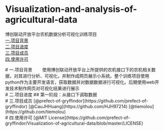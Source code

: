 # Visualization-and-analysis-of-agricultural-data
博创联动开放平台农机数据分析可视化训练项目  
[一.项目背景 ](#Mark1)  
[二.项目进度 ](#Mark2)  
[三.项目成员 ](#Mark3)  
[四.使用许可 ](#Mark4)  
<div id="Mark1"></div>  
# 一.项目背景  
&emsp;&emsp;使用博创联动开放平台上所提供的农机接口下的农机相关数据，对其进行分析、可视化，并制作成网页展示小系统。整个训练项目使用python作为主要开发语言，获取数据并对数据数据进行可视化。后期使用web开发技术制作网页对可视化结果进行展示  

<div id="Mark2"></div>  
# 二.项目进度  
## 第一阶段：从接口下调取数据  

<div id="Mark3"></div> 
# 三.项目成员  
[@prefect-of-gryffindor](https://github.com/prefect-of-gryffindor)  
[@CauJHHuang](https://github.com/HJH97214)  
[@tiemolou](https://github.com/tiemolou)  
 
<div id="Mark4"></div> 
# 四.使用许可  
[@MIT License](https://github.com/prefect-of-gryffindor/Visualization-of-agricultural-data/blob/master/LICENSE)  

